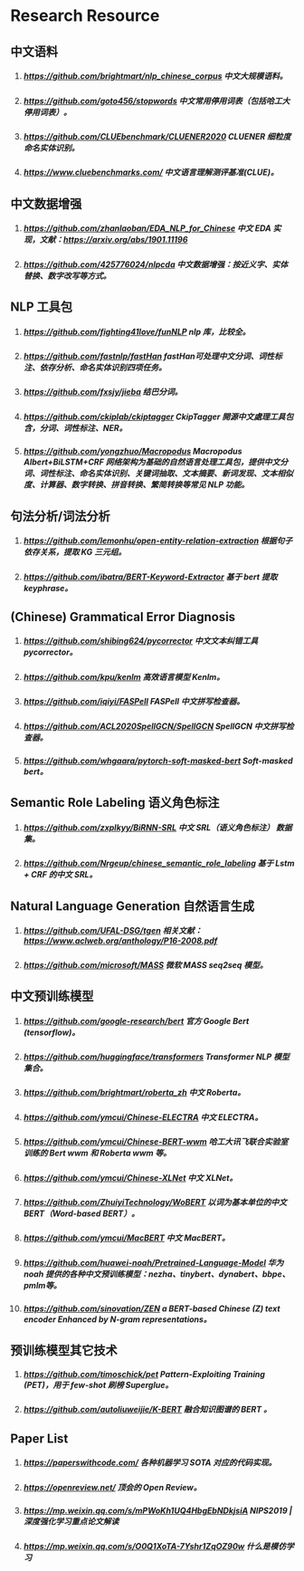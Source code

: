 # Research Resource

## 中文语料
1. ##### <https://github.com/brightmart/nlp_chinese_corpus> 中文大规模语料。
2. ##### <https://github.com/goto456/stopwords> 中文常用停用词表（包括哈工大停用词表）。
3. ##### <https://github.com/CLUEbenchmark/CLUENER2020> CLUENER 细粒度命名实体识别。
4. ##### <https://www.cluebenchmarks.com/> 中文语言理解测评基准(CLUE)。

## 中文数据增强
1. ##### <https://github.com/zhanlaoban/EDA_NLP_for_Chinese> 中文 EDA 实现，文献：https://arxiv.org/abs/1901.11196
2. ##### <https://github.com/425776024/nlpcda> 中文数据增强：按近义字、实体替换、数字改写等方式。

## NLP 工具包
1. ##### <https://github.com/fighting41love/funNLP> nlp 库，比较全。
2. ##### <https://github.com/fastnlp/fastHan> fastHan可处理中文分词、词性标注、依存分析、命名实体识别四项任务。
3. ##### <https://github.com/fxsjy/jieba> 结巴分词。
4. ##### <https://github.com/ckiplab/ckiptagger> CkipTagger 開源中文處理工具包含，分词、词性标注、NER。
5. ##### <https://github.com/yongzhuo/Macropodus> Macropodus Albert+BiLSTM+CRF 网络架构为基础的自然语言处理工具包，提供中文分词、词性标注、命名实体识别、关键词抽取、文本摘要、新词发现、文本相似度、计算器、数字转换、拼音转换、繁简转换等常见 NLP 功能。

## 句法分析/词法分析

1. ##### <https://github.com/lemonhu/open-entity-relation-extraction> 根据句子依存关系，提取 KG 三元组。
2. ##### <https://github.com/ibatra/BERT-Keyword-Extractor> 基于 bert 提取 keyphrase。

## (Chinese) Grammatical Error Diagnosis
1. ##### <https://github.com/shibing624/pycorrector> 中文文本纠错工具 pycorrector。
2. ##### <https://github.com/kpu/kenlm> 高效语言模型 Kenlm。
3. ##### <https://github.com/iqiyi/FASPell> FASPell 中文拼写检查器。
4. ##### <https://github.com/ACL2020SpellGCN/SpellGCN>  SpellGCN 中文拼写检查器。
5. ##### <https://github.com/whgaara/pytorch-soft-masked-bert>  Soft-masked bert。

## Semantic Role Labeling 语义角色标注

1. ##### <https://github.com/zxplkyy/BiRNN-SRL>  中文 SRL（语义角色标注） 数据集。
2. ##### <https://github.com/Nrgeup/chinese_semantic_role_labeling> 基于 Lstm + CRF 的中文 SRL。

## Natural Language Generation 自然语言生成
1. ##### <https://github.com/UFAL-DSG/tgen> 相关文献：https://www.aclweb.org/anthology/P16-2008.pdf
2. ##### <https://github.com/microsoft/MASS> 微软 MASS seq2seq 模型。

## 中文预训练模型
1. ##### <https://github.com/google-research/bert>  官方 Google Bert (tensorflow)。
2. ##### <https://github.com/huggingface/transformers>  Transformer NLP 模型集合。
3. ##### <https://github.com/brightmart/roberta_zh> 中文 Roberta。
4. ##### <https://github.com/ymcui/Chinese-ELECTRA> 中文 ELECTRA。
5. ##### <https://github.com/ymcui/Chinese-BERT-wwm> 哈工大讯飞联合实验室训练的 Bert wwm 和 Roberta wwm 等。
6. ##### <https://github.com/ymcui/Chinese-XLNet> 中文 XLNet。
7. ##### <https://github.com/ZhuiyiTechnology/WoBERT> 以词为基本单位的中文BERT（Word-based BERT）。
8. ##### <https://github.com/ymcui/MacBERT> 中文 MacBERT。
9. ##### <https://github.com/huawei-noah/Pretrained-Language-Model> 华为 noah 提供的各种中文预训练模型：nezha、tinybert、dynabert、bbpe、pmlm等。
10. ##### <https://github.com/sinovation/ZEN> a BERT-based Chinese (Z) text encoder Enhanced by N-gram representations。

## 预训练模型其它技术
1. ##### <https://github.com/timoschick/pet> Pattern-Exploiting Training (PET)，用于 few-shot 刷榜 Superglue。
2. ##### <https://github.com/autoliuweijie/K-BERT> 融合知识图谱的 BERT 。

## Paper List

1. ##### <https://paperswithcode.com/> 各种机器学习 SOTA 对应的代码实现。
2. ##### <https://openreview.net/> 顶会的 Open Review。
3. ##### <https://mp.weixin.qq.com/s/mPWoKh1UQ4HbgEbNDkjsiA> NIPS2019 | 深度强化学习重点论文解读
4. ##### <https://mp.weixin.qq.com/s/O0Q1XoTA-7Yshr1ZqOZ90w> 什么是模仿学习
